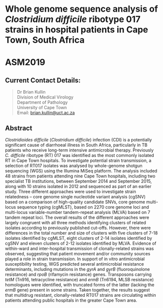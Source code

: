 # Whole genome sequence analysis of *Clostridium difficile* ribotype 017 strains in hospital patients in Cape Town, South Africa
# ASM2019
## Current Contact Details:
> Dr Brian Kullin  
> Division of Medical Virology  
> Department of Pathology  
> University of Cape Town  
> Email: brian.kullin@uct.ac.za

## Abstract
*Clostridioides difficile* (*Clostridium difficile*) infection (CDI) is a potentially significant cause of diarrhoeal illness in South Africa, particularly in TB patients who receive long-term intensive antimicrobial therapy.  Previously *C. difficile* ribotype (RT) 017 was identified as the most commonly isolated RT in Cape Town hospitals.  To investigate potential strain transmission, a selection of RT017 isolates was analysed by whole-genome shotgun sequencing (WGS) using the Illumina MiSeq platform.  The analysis included 48 strains from patients attending nine Cape Town hospitals, including two specialist TB institutions, between September 2014 and September 2015, along with 10 strains isolated in 2012 and sequenced as part of an earlier study.  Three different approaches were used to investigate strain relatedness – core genome single nucleotide variant analysis (cgSNV) based on a comparison of high-quality candidate SNVs, core genome multi-locus sequence typing (cgMLST), based on 2270 core genome loci and multi-locus variable-number tandem-repeat analysis (MLVA) based on 7 tandem repeat loci.  The overall results of the different approaches were largely congruent with all three methods identifying clusters of related isolates according to previously published cut-offs.  However, there were differences in the total number and size of clusters with five clusters of 7-18 isolates identified by cgMLST, eight clusters of 2-14 isolates identified by cgSNV and eleven clusters of 2-12 isolates identified by MLVA.  Evidence of within-ward and inter-hospital transmission of clonally-related strains was observed, suggesting that patient movement and/or community sources played a role in strain transmission.  In support of in vitro antimicrobial susceptibility testing, WGS predicted several antimicrobial resistance determinants, including mutations in the *gyrA* and *gyrB* (fluoroquinolone resistance) and *rpoB* (rifamycin resistance) genes.  Transposons carrying *tetM* (Tn916, tetracycline resistance) and *ermB* (Tn6194, MLSB resistance) homologues were identified, with truncated forms of the latter (lacking the *ermB* gene) present in some strains. Taken together, the results suggest that multidrug resistant, clonally-related RT017 strains are circulating within patients attending public hospitals in the greater Cape Town area.

